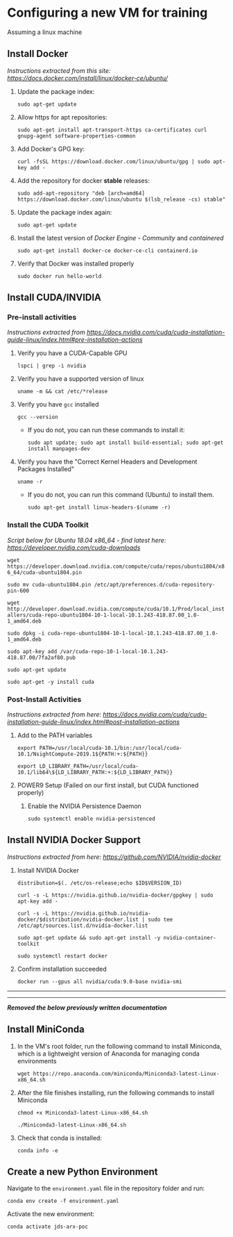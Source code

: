 # Configuring a new VM for training
Assuming a linux machine

## Install Docker

*Instructions extracted from this site: https://docs.docker.com/install/linux/docker-ce/ubuntu/*

1. Update the package index: 
    
    `sudo apt-get update`
1. Allow https for apt repositories: 
    
    `sudo apt-get install apt-transport-https ca-certificates curl gnupg-agent software-properties-common`
1. Add Docker's GPG key:

    `curl -fsSL https://download.docker.com/linux/ubuntu/gpg | sudo apt-key add -`
1. Add the repository for docker **stable** releases:

    `sudo add-apt-repository "deb [arch=amd64] https://download.docker.com/linux/ubuntu $(lsb_release -cs) stable"`
1. Update the package index again:

    `sudo apt-get update`
1. Install the latest version of _Docker Engine - Community_ and _containered_

    `sudo apt-get install docker-ce docker-ce-cli containerd.io`
1. Verify that Docker was installed properly

    `sudo docker run hello-world`

## Install CUDA/INVIDIA

### Pre-install activities
_Instructions extracted from https://docs.nvidia.com/cuda/cuda-installation-guide-linux/index.html#pre-installation-actions_

1. Verify you have a CUDA-Capable GPU

    `lspci | grep -i nvidia`

1. Verify you have a supported version of linux
    
    `uname -m && cat /etc/*release`

1. Verify you have `gcc` installed

    `gcc --version`

    * If you do not, you can run these commands to install it:
        
        `sudo apt update; sudo apt install build-essential; sudo apt-get install manpages-dev`

1. Verify you have the "Correct Kernel Headers and Development Packages Installed"

    `uname -r`

    * If you do not, you can run this command (Ubuntu) to install them.

        `sudo apt-get install linux-headers-$(uname -r)`


### Install the CUDA Toolkit

_Script below for Ubuntu 18.04 x86_64 - find latest here: https://developer.nvidia.com/cuda-downloads_

`wget https://developer.download.nvidia.com/compute/cuda/repos/ubuntu1804/x86_64/cuda-ubuntu1804.pin`

`sudo mv cuda-ubuntu1804.pin /etc/apt/preferences.d/cuda-repository-pin-600`

`wget http://developer.download.nvidia.com/compute/cuda/10.1/Prod/local_installers/cuda-repo-ubuntu1804-10-1-local-10.1.243-418.87.00_1.0-1_amd64.deb`

`sudo dpkg -i cuda-repo-ubuntu1804-10-1-local-10.1.243-418.87.00_1.0-1_amd64.deb`

`sudo apt-key add /var/cuda-repo-10-1-local-10.1.243-418.87.00/7fa2af80.pub`

`sudo apt-get update`

`sudo apt-get -y install cuda`

### Post-Install Activities

_Instructions extracted from here: https://docs.nvidia.com/cuda/cuda-installation-guide-linux/index.html#post-installation-actions_

1. Add to the PATH variables

    `export PATH=/usr/local/cuda-10.1/bin:/usr/local/cuda-10.1/NsightCompute-2019.1${PATH:+:${PATH}}`

    `export LD_LIBRARY_PATH=/usr/local/cuda-10.1/lib64\${LD_LIBRARY_PATH:+:${LD_LIBRARY_PATH}}`

1. POWER9 Setup (Failed on our first install, but CUDA functioned properly)

    1. Enable the NVIDIA Persistence Daemon

        `sudo systemctl enable nvidia-persistenced`


## Install NVIDIA Docker Support

_Instructions extracted from here: https://github.com/NVIDIA/nvidia-docker_

1. Install NVIDIA Docker

    `distribution=$(. /etc/os-release;echo $ID$VERSION_ID)`

    `curl -s -L https://nvidia.github.io/nvidia-docker/gpgkey | sudo apt-key add -`

    `curl -s -L https://nvidia.github.io/nvidia-docker/$distribution/nvidia-docker.list | sudo tee /etc/apt/sources.list.d/nvidia-docker.list`

    `sudo apt-get update && sudo apt-get install -y nvidia-container-toolkit`

    `sudo systemctl restart docker`

1. Confirm installation succeeded

    `docker run --gpus all nvidia/cuda:9.0-base nvidia-smi`

---
---

***Removed the below previously written documentation***

## Install MiniConda

1. In the VM's root folder, run the following command to install Miniconda, which is a lightweight version of Anaconda for managing conda environments

    `wget https://repo.anaconda.com/miniconda/Miniconda3-latest-Linux-x86_64.sh`

1. After the file finishes installing, run the following commands to install Miniconda

    `chmod +x Miniconda3-latest-Linux-x86_64.sh`

    `./Miniconda3-latest-Linux-x86_64.sh`

1. Check that conda is installed:

    `conda info -e`

## Create a new Python Environment
Navigate to the `environment.yaml` file in the repository folder and run:

`conda env create -f environment.yaml`

Activate the new environment:

`conda activate jds-arx-poc`

